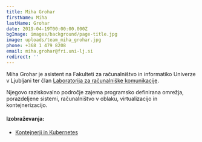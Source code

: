 ```yaml
---
title: Miha Grohar
firstName: Miha
lastName: Grohar
date: 2019-04-19T00:00:00.000Z
bgImage: images/background/page-title.jpg
image: uploads/team_miha_grohar.jpg
phone: +368 1 479 8208
email: miha.grohar@fri.uni-lj.si
redirect: ''
---
```

Miha Grohar je asistent na Fakulteti za računalništvo in informatiko Univerze v Ljubljani ter član [Laboratorija za računalniške komunikacije](https://www.fri.uni-lj.si/sl/laboratorij/lrk).

Njegovo raziskovalno področje zajema programsko definirana omrežja, porazdeljene sistemi, računalništvo v oblaku, virtualizacijo in kontejnerizacijo. 

#### Izobraževanja:

* [Kontejnerji in Kubernetes](https://akademijafri.si/izobrazevanja/za-podjetja/kontejnerji_in_kubernetes/)
